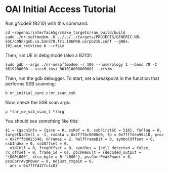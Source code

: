 # OAI Initial Access Tutorial

Run gNodeB (B210) with this command: 

```
cd ~/openairinterface5g/cmake_targets/ran_build/build
sudo ./nr-softmodem -O ../../../targets/PROJECTS/GENERIC-NR-5GC/CONF/gnb.sa.band78.fr1.106PRB.usrpb210.conf --gNBs.[0].min_rxtxtime 6 --rfsim
```

Then, run UE in debg mode (also a B210):

```
sudo gdb --args ./nr-uesoftmodem -r 106 --numerology 1 --band 78 -C 3619200000 --uicc0.imsi 001010000000001 --rfsim
```

Then, run the gdb debugger. To start, set a breakpoint in the function that performs SSB scanning:
```
b nr_initial_sync.c:nr_scan_ssb
```
Now, check the SSB scan args:
```
p *(nr_ue_ssb_scan_t *)arg
```
You should see something like this: 
```
$1 = {gscnInfo = {gscn = 0, ssRef = 0, ssbFirstSC = 516}, foFlag = 0, targetNidCell = -1, rxdata = 0x7fffbc0008e0, fp = 0x7fffdea96c10, proc = 0x7fffb8025548, nFrames = 2, halfFrameBit = 0, symbolOffset = 0, ssbIndex = 0, ssbOffset = 0, 
  nidCell = 0, freqOffset = 0, syncRes = {cell_detected = false, rx_offset = 0, frame_id = 0}, pbchResult = {decoded_output = "\000\000", xtra_byte = 0 '\000'}, pssCorrPeakPower = 0, pssCorrAvgPower = 0, adjust_rxgain = 0, 
  ans = 0x7fffd37fc4c0}
```
